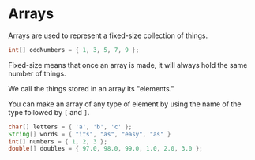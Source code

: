 # Arrays

Arrays are used to represent a fixed-size collection of things.

```java
int[] oddNumbers = { 1, 3, 5, 7, 9 };
```

Fixed-size means that once an array is made, it will always hold the same
number of things.

We call the things stored in an array its "elements."


You can make an array of any type of element by using the name of the type followed by
`[` and `]`.

```java
char[] letters = { 'a', 'b', 'c' };
String[] words = { "its", "as", "easy", "as" }
int[] numbers = { 1, 2, 3 };
double[] doubles = { 97.0, 98.0, 99.0, 1.0, 2.0, 3.0 };
```